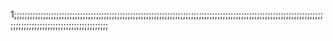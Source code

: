 1;;;;;;;;;;;;;;;;;;;;;;;;;;;;;;;;;;;;;;;;;;;;;;;;;;;;;;;;;;;;;;;;;;;;;;;;;;;;;;;;;;;;;;;;;;;;;;;;;;;;;;;;;;;;;;;;;;;;;;;;;;;;;;;;;;;;;;;;;;;;;;;;;;;;;;;;;;
